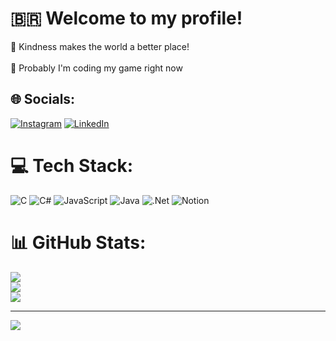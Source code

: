 # 🇧🇷 Welcome to my profile!
🌱 Kindness makes the world a better place!<br><br>💬 Probably I'm coding my game right now<br>


## 🌐 Socials:
[![Instagram](https://img.shields.io/badge/Instagram-%23E4405F.svg?logo=Instagram&logoColor=white)](https://instagram.com/luscaarj) [![LinkedIn](https://img.shields.io/badge/LinkedIn-%230077B5.svg?logo=linkedin&logoColor=white)](https://linkedin.com/in/lucas-silva-8aa5882bb) 

# 💻 Tech Stack:
![C](https://img.shields.io/badge/c-%2300599C.svg?style=for-the-badge&logo=c&logoColor=white) ![C#](https://img.shields.io/badge/c%23-%23239120.svg?style=for-the-badge&logo=csharp&logoColor=white) ![JavaScript](https://img.shields.io/badge/javascript-%23323330.svg?style=for-the-badge&logo=javascript&logoColor=%23F7DF1E) ![Java](https://img.shields.io/badge/java-%23ED8B00.svg?style=for-the-badge&logo=openjdk&logoColor=white) ![.Net](https://img.shields.io/badge/.NET-5C2D91?style=for-the-badge&logo=.net&logoColor=white) ![Notion](https://img.shields.io/badge/Notion-%23000000.svg?style=for-the-badge&logo=notion&logoColor=white)
# 📊 GitHub Stats:
![](https://github-readme-stats.vercel.app/api?username=DevLucaas1&theme=gotham&hide_border=false&include_all_commits=false&count_private=true)<br/>
![](https://github-readme-streak-stats.herokuapp.com/?user=DevLucaas1&theme=gotham&hide_border=false)<br/>
![](https://github-readme-stats.vercel.app/api/top-langs/?username=DevLucaas1&theme=gotham&hide_border=false&include_all_commits=false&count_private=true&layout=compact)

---
[![](https://visitcount.itsvg.in/api?id=DevLucaas1&icon=8&color=1)](https://visitcount.itsvg.in)

